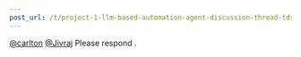```yaml
---
post_url: /t/project-1-llm-based-automation-agent-discussion-thread-tds-jan-2025/164277/69
---
```

[@carlton](/u/carlton) [@Jivraj](/u/jivraj) Please respond .